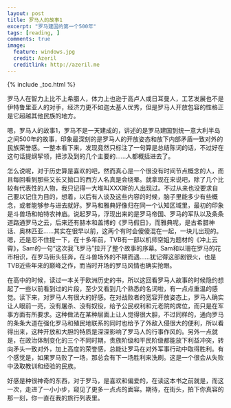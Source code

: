 ```yaml
---
layout: post
title: 罗马人的故事1
excerpt: "罗马建国的第一个500年"
tags: [reading, ]
comments: true
image:
  feature: windows.jpg
  credit: Azeril
  creditlink: http://azeril.me
---
```


{% include _toc.html %}

罗马人在智力上比不上希腊人，体力上也逊于高卢人或日耳曼人，工艺发展也不是伊特鲁里亚人的对手，经济力更不如迦太基人优秀，但是罗马人开放包容的性格正是它超越其他民族的地方。

嗯，罗马人的故事1，罗马不是一天建成的，讲述的是罗马建国到统一意大利半岛之间500年的故事，印象最深刻的是罗马人的开放姿态和放下内部矛盾一致对外的民族荣誉感。一整本看下来，发现竟然只标注了一句算是总结陈词的话，不过好在这句话提纲挈领，把涉及到的几个主要的……人都概括进去了。

怎么说呢，对于历史算是喜欢的吧，然而真心是一个很没有时间节点概念的人，而且每回看到那些又长又拗口的西方人名真是会绕晕。就拿现在来说吧，除了几个比较有代表性的人物，我只记得一大堆叫XXX斯的人出现过。不过从来也没要求自己要以记住为目的，想着，以后有人谈及这些内容的时候，脑子里能多少有些概念，或者能够参与进去就好。罗马和雅典好像归在同一个认知区域里，最初的印象是斗兽场和帕特农神庙。说起罗马，浮现出来的是罗马帝国、罗马的军队以及条条道路通罗马之云，后来还有赫本和盖博的《罗马假日》，而雅典呢，是古希腊神话、奥林匹亚……其实在很早以前，这两个有时会傻傻混在一起，一块儿出现的。嗯，还是忍不住提一下，在十多年前，TVB有一部以机师空姐为题材的《冲上云霄》，Sam的一句“这次我飞罗马”拉开了整个故事的序幕。Sam和以珊在罗马的花市相识，在罗马街头狂奔，在斗兽场外的不期而遇……犹记得这部剧很火，也是TVB近些年来的巅峰之作，而当时开场的罗马风情也确实抢眼。

在高中的时候，读过一本关于欧洲历史的书，所以这回看罗马人故事的时候隐约想起了一些以前看到过的片段，至少又看到几个熟悉的名词啦，有一点点重温的感觉。读下来，对罗马人有很大的好感。在对战败者的宽容开放姿态上，罗马人确实让人眼前一亮，没有屠杀、没有奴役，给予公民权利和元老院的席位，而只是在军事方面有所要求。这种做法在某种层面上让人觉得很大胆，不过同样的，通向罗马的条条大道在强化罗马和殖民地联系的同时也给予了外敌入侵很大的便利，所以看得出来，这种开放和大胆的特质是深深影响了罗马人的行事作风的。另外一点就是，在政治体制变化的三个不同时期，贵族阶级和平民阶级都能放下利益冲突，转向矛头一致对外，加上高度的荣誉感，总能让罗马在对外军事行动中取得胜利。有个感觉是，如果罗马败了一场，那总会有下一场胜利来洗刷。这是一个很会从失败中汲取教训和经验的民族。

好感是种很神奇的东西，对于罗马，是喜欢和偏爱的，在读这本书之前就是，而这一次，走进了一小小步，窥见了更多一点点的面容。期待，在街头，拍下你真容的那一刻，你一直在我的旅行列表里。
